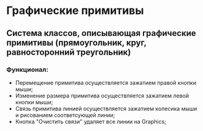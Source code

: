 # Графические примитивы
## Система классов, описывающая графические примитивы (прямоугольник, круг, равносторонний треугольник)
### Функционал:
- Перемещение примитива осуществляется зажатием правой кнопки мыши;
- Изменение размера примитива осуществляется зажатием левой кнопки мыши;
- Связь примитива линией осуществляется зажатием колесика мыши и рисованием соответсующей линии;
- Кнопка "Очистить связи" удаляет все линии на Graphics;
